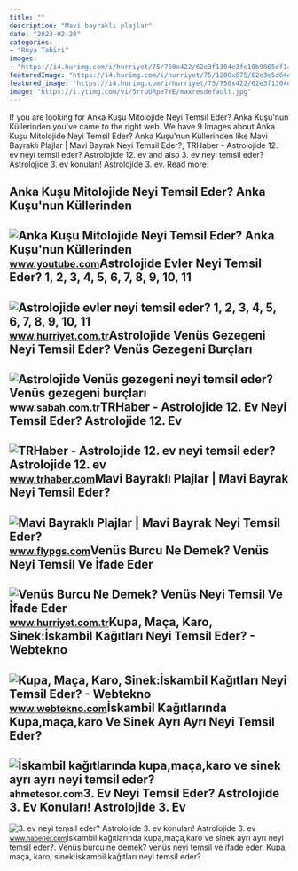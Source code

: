 ```yaml
---
title: ""
description: "Mavi bayraklı plajlar"
date: "2023-02-20"
categories:
- "Ruya Tabiri"
images:
- "https://i4.hurimg.com/i/hurriyet/75/750x422/62e3f1304e3fe10b9865df14.jpg"
featuredImage: "https://i4.hurimg.com/i/hurriyet/75/1200x675/62e3e5d64e3fe019f0b06c27.jpg"
featured_image: "https://i4.hurimg.com/i/hurriyet/75/750x422/62e3f1304e3fe10b9865df14.jpg"
image: "https://i.ytimg.com/vi/5rruURpe7YE/maxresdefault.jpg"
---
```


If you are looking for Anka Kuşu Mitolojide Neyi Temsil Eder? Anka Kuşu'nun Küllerinden you've came to the right web. We have 9 Images about Anka Kuşu Mitolojide Neyi Temsil Eder? Anka Kuşu'nun Küllerinden like Mavi Bayraklı Plajlar | Mavi Bayrak Neyi Temsil Eder?, TRHaber - Astrolojide 12. ev neyi temsil eder? Astrolojide 12. ev and also 3. ev neyi temsil eder? Astrolojide 3. ev konuları! Astrolojide 3. ev. Read more:

Anka Kuşu Mitolojide Neyi Temsil Eder? Anka Kuşu'nun Küllerinden
----------------------------------------------------------------

 ![Anka Kuşu Mitolojide Neyi Temsil Eder? Anka Kuşu'nun Küllerinden](https://i.ytimg.com/vi/5rruURpe7YE/maxresdefault.jpg) <small>www.youtube.com</small>Astrolojide Evler Neyi Temsil Eder? 1, 2, 3, 4, 5, 6, 7, 8, 9, 10, 11
---------------------------------------------------------------------

 ![Astrolojide evler neyi temsil eder? 1, 2, 3, 4, 5, 6, 7, 8, 9, 10, 11](https://i4.hurimg.com/i/hurriyet/75/1200x675/62e3e5d64e3fe019f0b06c27.jpg) <small>www.hurriyet.com.tr</small>Astrolojide Venüs Gezegeni Neyi Temsil Eder? Venüs Gezegeni Burçları
--------------------------------------------------------------------

 ![Astrolojide Venüs gezegeni neyi temsil eder? Venüs gezegeni burçları](https://iasbh.tmgrup.com.tr/a2cd52/650/344/0/14/788/427?u=https://isbh.tmgrup.com.tr/sbh/2021/12/14/venus-gezegeni-neyi-temsil-eder-venus-burclari-nasil-etkiler-e1-1639482343615.jpg) <small>www.sabah.com.tr</small>TRHaber - Astrolojide 12. Ev Neyi Temsil Eder? Astrolojide 12. Ev
-----------------------------------------------------------------

 ![TRHaber - Astrolojide 12. ev neyi temsil eder? Astrolojide 12. ev](https://www.trhaber.com/images/haberler/2022/07/astrolojide_12_ev_neyi_temsil_eder_astrolojide_12_ev_konulari_ne_h56951_cb027.jpg) <small>www.trhaber.com</small>Mavi Bayraklı Plajlar | Mavi Bayrak Neyi Temsil Eder?
-----------------------------------------------------

 ![Mavi Bayraklı Plajlar | Mavi Bayrak Neyi Temsil Eder?](https://www.flypgs.com/blog/wp-content/uploads/2019/09/mavi-bayrakli-plajlar-marinalar-768x469.jpg) <small>www.flypgs.com</small>Venüs Burcu Ne Demek? Venüs Neyi Temsil Ve İfade Eder
-----------------------------------------------------

 ![Venüs Burcu Ne Demek? Venüs Neyi Temsil Ve İfade Eder](https://i4.hurimg.com/i/hurriyet/75/750x422/62e3f1304e3fe10b9865df14.jpg) <small>www.hurriyet.com.tr</small>Kupa, Maça, Karo, Sinek:İskambil Kağıtları Neyi Temsil Eder? - Webtekno
-----------------------------------------------------------------------

 ![Kupa, Maça, Karo, Sinek:İskambil Kağıtları Neyi Temsil Eder? - Webtekno](https://www.webtekno.com/images/editor/default/0003/82/3bf759fa317df4d93575b5cb620912ed06e542a9.jpeg) <small>www.webtekno.com</small>İskambil Kağıtlarında Kupa,maça,karo Ve Sinek Ayrı Ayrı Neyi Temsil Eder?
-------------------------------------------------------------------------

 ![İskambil kağıtlarında kupa,maça,karo ve sinek ayrı ayrı neyi temsil eder?](https://ahmetesor.com/resim/soru/51/78/66/iskambil-kagitlarinda-kupamacakaro-ve-sinek-ayri-ayri-neyi-temsil-eder-5178662928.jpg) <small>ahmetesor.com</small>3. Ev Neyi Temsil Eder? Astrolojide 3. Ev Konuları! Astrolojide 3. Ev
---------------------------------------------------------------------

 ![3. ev neyi temsil eder? Astrolojide 3. ev konuları! Astrolojide 3. ev](https://i.hbrcdn.com/haber/2022/07/14/3-ev-neyi-temsil-eder-astrolojide-3-ev-15076594_377_amp.jpg) <small>www.haberler.com</small>İskambil kağıtlarında kupa,maça,karo ve sinek ayrı ayrı neyi temsil eder?. Venüs burcu ne demek? venüs neyi temsil ve i̇fade eder. Kupa, maça, karo, sinek:i̇skambil kağıtları neyi temsil eder?
